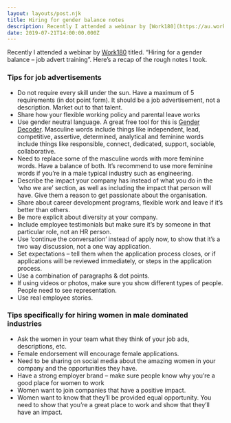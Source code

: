 ```yaml
---
layout: layouts/post.njk
title: Hiring for gender balance notes
description: Recently I attended a webinar by [Work180](https://au.work180.co/) titled. “Hiring for a gender balance – job advert training”. Here’s a recap of the rough notes I took.
date: 2019-07-21T14:00:00.000Z
---
```


Recently I attended a webinar by [Work180](https://au.work180.co/) titled. “Hiring for a gender balance – job advert training”. Here’s a recap of the rough notes I took.

### Tips for job advertisements

- Do not require every skill under the sun. Have a maximum of 5 requirements (in dot point form). It should be a job advertisement, not a description. Market out to that talent.
- Share how your flexible working policy and parental leave works
- Use gender neutral language. A great free tool for this is [Gender Decoder](http://gender-decoder.katmatfield.com/). Masculine words include things like independent, lead, competitive, assertive, determined, analytical and feminine words include things like responsible, connect, dedicated, support, sociable, collaborative.
- Need to replace some of the masculine words with more feminine words. Have a balance of both. It’s recommend to use more feminine words if you’re in a male typical industry such as engineering.
- Describe the impact your company has instead of what you do in the ‘who we are’ section, as well as including the impact that person will have. Give them a reason to get passionate about the organisation.
- Share about career development programs, flexible work and leave if it’s better than others.
- Be more explicit about diversity at your company.
- Include employee testimonials but make sure it’s by someone in that particular role, not an HR person.
- Use ‘continue the conversation’ instead of apply now, to show that it’s a two way discussion, not a one way application.
- Set expectations – tell them when the application process closes, or if applications will be reviewed immediately, or steps in the application process.
- Use a combination of paragraphs & dot points.
- If using videos or photos, make sure you show different types of people. People need to see representation.
- Use real employee stories.

### Tips specifically for hiring women in male dominated industries

- Ask the women in your team what they think of your job ads, descriptions, etc.
- Female endorsement will encourage female applications.
- Need to be sharing on social media about the amazing women in your company and the opportunities they have.
- Have a strong employer brand – make sure people know why you’re a good place for women to work
- Women want to join companies that have a positive impact.
- Women want to know that they’ll be provided equal opportunity. You need to show that you’re a great place to work and show that they’ll have an impact.
